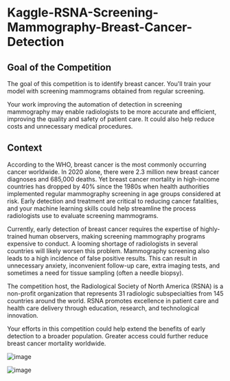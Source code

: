 # Kaggle-RSNA-Screening-Mammography-Breast-Cancer-Detection

## Goal of the Competition
The goal of this competition is to identify breast cancer. You'll train your model with screening mammograms obtained from regular screening.

Your work improving the automation of detection in screening mammography may enable radiologists to be more accurate and efficient, improving the quality and safety of patient care. It could also help reduce costs and unnecessary medical procedures.

## Context
According to the WHO, breast cancer is the most commonly occurring cancer worldwide. In 2020 alone, there were 2.3 million new breast cancer diagnoses and 685,000 deaths. Yet breast cancer mortality in high-income countries has dropped by 40% since the 1980s when health authorities implemented regular mammography screening in age groups considered at risk. Early detection and treatment are critical to reducing cancer fatalities, and your machine learning skills could help streamline the process radiologists use to evaluate screening mammograms.

Currently, early detection of breast cancer requires the expertise of highly-trained human observers, making screening mammography programs expensive to conduct. A looming shortage of radiologists in several countries will likely worsen this problem. Mammography screening also leads to a high incidence of false positive results. This can result in unnecessary anxiety, inconvenient follow-up care, extra imaging tests, and sometimes a need for tissue sampling (often a needle biopsy).

The competition host, the Radiological Society of North America (RSNA) is a non-profit organization that represents 31 radiologic subspecialties from 145 countries around the world. RSNA promotes excellence in patient care and health care delivery through education, research, and technological innovation.

Your efforts in this competition could help extend the benefits of early detection to a broader population. Greater access could further reduce breast cancer mortality worldwide.

![image](https://user-images.githubusercontent.com/116000600/233782927-0c3b7179-7aac-4804-a98a-0fbccb637103.png)

![image](https://user-images.githubusercontent.com/116000600/233782915-2fbfcee4-a1f3-42d4-89fc-54d9cfc7c232.png)
